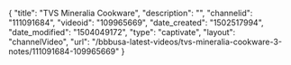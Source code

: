 {
    "title": "TVS Mineralia Cookware",
    "description": "",
    "channelid": "111091684",
    "videoid": "109965669",
    "date_created": "1502517994",
    "date_modified": "1504049172",
    "type": "captivate",
    "layout": "channelVideo",
    "url": "\/bbbusa-latest-videos\/tvs-mineralia-cookware-3-notes\/111091684-109965669"
}